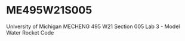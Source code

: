 # ME495W21S005
 University of Michigan
 MECHENG 495 W21 Section 005
 Lab 3 - Model Water Rocket Code
